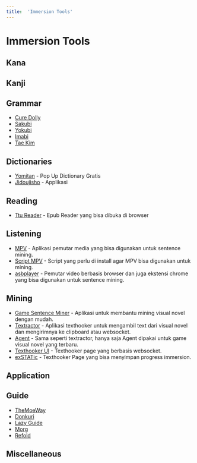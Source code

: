 ```yaml
---
title:  'Immersion Tools'
---
```


# Immersion Tools

## Kana

## Kanji

## Grammar

- [Cure Dolly](https://kellenok.github.io/cure-script/)
- [Sakubi](https://sakubi.neocities.org/)
- [Yokubi](https://yoku.bi/Introduction.html)
- [Imabi](https://imabi.org/)
- [Tae Kim](https://guidetojapanese.org/learn/)

## Dictionaries

- [Yomitan](https://yomitan.wiki/) - Pop Up Dictionary Gratis
- [Jidoujisho](https://github.com/arianneorpilla/jidoujisho) - Applikasi 
## Reading
- [Ttu Reader](https://reader.ttsu.app/) - Epub Reader yang bisa dibuka di browser
## Listening
- [MPV](https://mpv.io/installation/) - Aplikasi pemutar media yang bisa digunakan untuk sentence mining.
- [Script MPV](https://github.com/kamperemu/jp-mpv-conf) - Script yang perlu di install agar MPV bisa digunakan untuk mining.
- [asbplayer](https://github.com/killergerbah/asbplayer) - Pemutar video berbasis browser dan juga ekstensi chrome yang bisa digunakan untuk sentence mining. 
## Mining

- [Game Sentence Miner](https://github.com/bpwhelan/GameSentenceMiner/tree/main) - Aplikasi untuk membantu mining visual novel dengan mudah.
- [Textractor](https://github.com/Artikash/Textractor) - Aplikasi texthooker untuk mengambil text dari visual novel dan mengirimnya ke clipboard atau websocket.
- [Agent](https://github.com/0xDC00/agent/releases/tag/nightly) - Sama seperti textractor, hanya saja Agent dipakai untuk game visual novel yang terbaru.
- [Texthooker UI](https://github.com/Renji-XD/texthooker-ui) - Texthooker page yang berbasis websocket.
- [exSTATic](https://github.com/KamWithK/exSTATic) - Texthooker Page yang bisa menyimpan progress immersion. 
## Application

## Guide

- [TheMoeWay](https://learnjapanese.moe/) 
- [Donkuri](https://donkuri.github.io/learn-japanese/) 
- [Lazy Guide](https://lazyguidejp.github.io/jp-lazy-guide/) 
- [Morg](https://morg.systems/Japanese)  
- [Refold](https://refold.la/roadmap/)

## Miscellaneous

